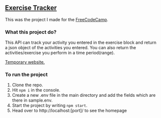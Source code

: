 ## [Exercise Tracker](https://www.freecodecamp.org/learn/apis-and-microservices/apis-and-microservices-projects/exercise-tracker)

This was the project I made for the [FreeCodeCamp](https://www.freecodecamp.org).


### What this project do?
  This API can track your activity you entered in the exercise block and return a json object of the activities you entered.
  You can also return the activities/exercise you perform in a time period(range).
  
  [Temporary website.](https://Project-Exercise-Tracker.garvityadav07.repl.co) 

### To run the project 
  1) Clone the repo.
  2) Hit ```npm i``` in the console.
  3) Create a new .env file in the main directory and add the fields which are there in sample.env.
  4) Start the project by writing ```npm start```.
  5) Head over to http://localhost:[port]/ to see the homepage